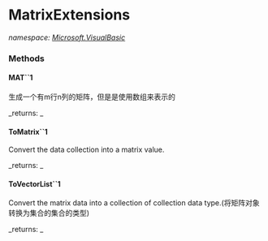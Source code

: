 ﻿
# MatrixExtensions
_namespace: [Microsoft.VisualBasic](N-Microsoft.VisualBasic.md)_



### Methods

#### MAT``1
生成一个有m行n列的矩阵，但是是使用数组来表示的

_returns: _
#### ToMatrix``1
Convert the data collection into a matrix value.

_returns: _
#### ToVectorList``1
Convert the matrix data into a collection of collection data type.(将矩阵对象转换为集合的集合的类型)

_returns: _



